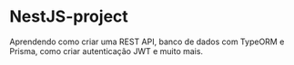 # NestJS-project
Aprendendo como criar uma REST API, banco  de dados com TypeORM e Prisma, como criar autenticação JWT e muito mais.
